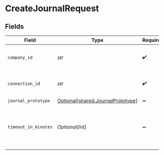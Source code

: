 # CreateJournalRequest


## Fields

| Field                                                                        | Type                                                                         | Required                                                                     | Description                                                                  | Example                                                                      |
| ---------------------------------------------------------------------------- | ---------------------------------------------------------------------------- | ---------------------------------------------------------------------------- | ---------------------------------------------------------------------------- | ---------------------------------------------------------------------------- |
| `company_id`                                                                 | *str*                                                                        | :heavy_check_mark:                                                           | Unique identifier for a company.                                             | 8a210b68-6988-11ed-a1eb-0242ac120002                                         |
| `connection_id`                                                              | *str*                                                                        | :heavy_check_mark:                                                           | Unique identifier for a connection.                                          | 2e9d2c44-f675-40ba-8049-353bfcb5e171                                         |
| `journal_prototype`                                                          | [Optional[shared.JournalPrototype]](../../models/shared/journalprototype.md) | :heavy_minus_sign:                                                           | N/A                                                                          |                                                                              |
| `timeout_in_minutes`                                                         | *Optional[int]*                                                              | :heavy_minus_sign:                                                           | Time limit for the push operation to complete before it is timed out.        |                                                                              |